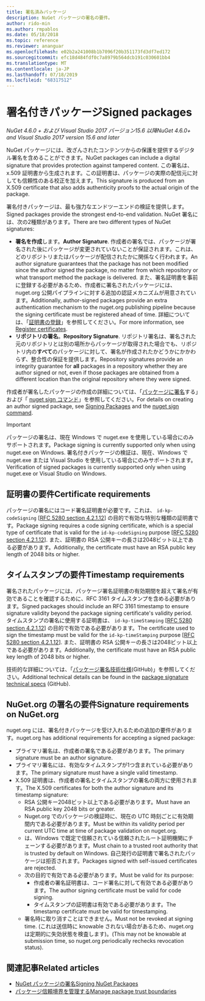 ```yaml
---
title: 署名済みパッケージ
description: NuGet パッケージの署名の要件。
author: rido-min
ms.author: rmpablos
ms.date: 05/18/2018
ms.topic: reference
ms.reviewer: ananguar
ms.openlocfilehash: e02b2a241008b1b7096f20b351173fd3df7ed172
ms.sourcegitcommit: efc18d484fdf0c7a8979b564dcb191c030601bb4
ms.translationtype: MT
ms.contentlocale: ja-JP
ms.lasthandoff: 07/18/2019
ms.locfileid: "68317512"
---
```

# <a name="signed-packages"></a><span data-ttu-id="aedd6-103">署名付きパッケージ</span><span class="sxs-lookup"><span data-stu-id="aedd6-103">Signed packages</span></span>

<span data-ttu-id="aedd6-104">*NuGet 4.6.0 + および Visual Studio 2017 バージョン15.6 以降*</span><span class="sxs-lookup"><span data-stu-id="aedd6-104">*NuGet 4.6.0+ and Visual Studio 2017 version 15.6 and later*</span></span>

<span data-ttu-id="aedd6-105">NuGet パッケージには、改ざんされたコンテンツからの保護を提供するデジタル署名を含めることができます。</span><span class="sxs-lookup"><span data-stu-id="aedd6-105">NuGet packages can include a digital signature that provides protection against tampered content.</span></span> <span data-ttu-id="aedd6-106">この署名は、x.509 証明書から生成されます。この証明書は、パッケージの実際の配信元に対しても信頼性のある校正を加えます。</span><span class="sxs-lookup"><span data-stu-id="aedd6-106">This signature is produced from an X.509 certificate that also adds authenticity proofs to the actual origin of the package.</span></span>

<span data-ttu-id="aedd6-107">署名付きパッケージは、最も強力なエンドツーエンドの検証を提供します。</span><span class="sxs-lookup"><span data-stu-id="aedd6-107">Signed packages provide the strongest end-to-end validation.</span></span> <span data-ttu-id="aedd6-108">NuGet 署名には、次の2種類があります。</span><span class="sxs-lookup"><span data-stu-id="aedd6-108">There are two different types of NuGet signatures:</span></span>
- <span data-ttu-id="aedd6-109">**署名を作成**します。</span><span class="sxs-lookup"><span data-stu-id="aedd6-109">**Author Signature**.</span></span> <span data-ttu-id="aedd6-110">作成者の署名では、パッケージが署名された後にパッケージが変更されていないことが保証されます。これは、どのリポジトリまたはパッケージが配信されたかに関係なく行われます。</span><span class="sxs-lookup"><span data-stu-id="aedd6-110">An author signature guarantees that the package has not been modified since the author signed the package, no matter from which repository or what transport method the package is delivered.</span></span> <span data-ttu-id="aedd6-111">また、署名証明書を事前に登録する必要があるため、作成者に署名されたパッケージには、nuget.org 公開パイプラインに対する追加の認証メカニズムが用意されています。</span><span class="sxs-lookup"><span data-stu-id="aedd6-111">Additionally, author-signed packages provide an extra authentication mechanism to the nuget.org publishing pipeline because the signing certificate must be registered ahead of time.</span></span> <span data-ttu-id="aedd6-112">詳細については、「[証明書の登録](#signature-requirements-on-nugetorg)」を参照してください。</span><span class="sxs-lookup"><span data-stu-id="aedd6-112">For more information, see [Register certificates](#signature-requirements-on-nugetorg).</span></span>
- <span data-ttu-id="aedd6-113">**リポジトリの署名**。</span><span class="sxs-lookup"><span data-stu-id="aedd6-113">**Repository Signature**.</span></span> <span data-ttu-id="aedd6-114">リポジトリ署名は、署名された元のリポジトリとは別の場所からパッケージが取得された場合でも、リポジトリ内の**すべて**のパッケージに対して、署名が作成されたかどうかにかかわらず、整合性の保証を提供します。</span><span class="sxs-lookup"><span data-stu-id="aedd6-114">Repository signatures provide an integrity guarantee for **all** packages in a repository whether they are author signed or not, even if those packages are obtained from a different location than the original repository where they were signed.</span></span>   

<span data-ttu-id="aedd6-115">作成者が署名したパッケージの作成の詳細については、「[パッケージに署名](../create-packages/Sign-a-package.md)する」および「 [nuget sign コマンド](../reference/cli-reference/cli-ref-sign.md)」を参照してください。</span><span class="sxs-lookup"><span data-stu-id="aedd6-115">For details on creating an author signed package, see [Signing Packages](../create-packages/Sign-a-package.md) and the [nuget sign command](../reference/cli-reference/cli-ref-sign.md).</span></span>

> [!Important]
> <span data-ttu-id="aedd6-116">パッケージの署名は、現在 Windows で nuget.exe を使用している場合にのみサポートされます。</span><span class="sxs-lookup"><span data-stu-id="aedd6-116">Package signing is currently supported only when using nuget.exe on Windows.</span></span> <span data-ttu-id="aedd6-117">署名付きパッケージの検証は、現在、Windows で nuget.exe または Visual Studio を使用している場合にのみサポートされます。</span><span class="sxs-lookup"><span data-stu-id="aedd6-117">Verification of signed packages is currently supported only when using nuget.exe or Visual Studio on Windows.</span></span>

## <a name="certificate-requirements"></a><span data-ttu-id="aedd6-118">証明書の要件</span><span class="sxs-lookup"><span data-stu-id="aedd6-118">Certificate requirements</span></span>

<span data-ttu-id="aedd6-119">パッケージの署名にはコード署名証明書が必要です。これは、 `id-kp-codeSigning` [[RFC 5280 section 4.2.1.12](https://tools.ietf.org/html/rfc5280#section-4.2.1.12)] の目的で有効な特別な種類の証明書です。</span><span class="sxs-lookup"><span data-stu-id="aedd6-119">Package signing requires a code signing certificate, which is a special type of certificate that is valid for the `id-kp-codeSigning` purpose [[RFC 5280 section 4.2.1.12](https://tools.ietf.org/html/rfc5280#section-4.2.1.12)].</span></span> <span data-ttu-id="aedd6-120">また、証明書の RSA 公開キーの長さは2048ビット以上である必要があります。</span><span class="sxs-lookup"><span data-stu-id="aedd6-120">Additionally, the certificate must have an RSA public key length of 2048 bits or higher.</span></span>

## <a name="timestamp-requirements"></a><span data-ttu-id="aedd6-121">タイムスタンプの要件</span><span class="sxs-lookup"><span data-stu-id="aedd6-121">Timestamp requirements</span></span>

<span data-ttu-id="aedd6-122">署名されたパッケージには、パッケージ署名証明書の有効期間を超えて署名が有効であることを確認するために、RFC 3161 タイムスタンプを含める必要があります。</span><span class="sxs-lookup"><span data-stu-id="aedd6-122">Signed packages should include an RFC 3161 timestamp to ensure signature validity beyond the package signing certificate's validity period.</span></span> <span data-ttu-id="aedd6-123">タイムスタンプの署名に使用する証明書は、 `id-kp-timeStamping` [[RFC 5280 section 4.2.1.12](https://tools.ietf.org/html/rfc5280#section-4.2.1.12)] の目的で有効である必要があります。</span><span class="sxs-lookup"><span data-stu-id="aedd6-123">The certificate used to sign the timestamp must be valid for the `id-kp-timeStamping` purpose [[RFC 5280 section 4.2.1.12](https://tools.ietf.org/html/rfc5280#section-4.2.1.12)].</span></span> <span data-ttu-id="aedd6-124">また、証明書の RSA 公開キーの長さは2048ビット以上である必要があります。</span><span class="sxs-lookup"><span data-stu-id="aedd6-124">Additionally, the certificate must have an RSA public key length of 2048 bits or higher.</span></span>

<span data-ttu-id="aedd6-125">技術的な詳細については、「[パッケージ署名技術仕様](https://github.com/NuGet/Home/wiki/Package-Signatures-Technical-Details)(GitHub)」を参照してください。</span><span class="sxs-lookup"><span data-stu-id="aedd6-125">Additional technical details can be found in the [package signature technical specs](https://github.com/NuGet/Home/wiki/Package-Signatures-Technical-Details) (GitHub).</span></span>

## <a name="signature-requirements-on-nugetorg"></a><span data-ttu-id="aedd6-126">NuGet.org の署名の要件</span><span class="sxs-lookup"><span data-stu-id="aedd6-126">Signature requirements on NuGet.org</span></span>

<span data-ttu-id="aedd6-127">nuget.org には、署名付きパッケージを受け入れるための追加の要件があります。</span><span class="sxs-lookup"><span data-stu-id="aedd6-127">nuget.org has additional requirements for accepting a signed package:</span></span>

- <span data-ttu-id="aedd6-128">プライマリ署名は、作成者の署名である必要があります。</span><span class="sxs-lookup"><span data-stu-id="aedd6-128">The primary signature must be an author signature.</span></span>
- <span data-ttu-id="aedd6-129">プライマリ署名には、有効なタイムスタンプが1つ含まれている必要があります。</span><span class="sxs-lookup"><span data-stu-id="aedd6-129">The primary signature must have a single valid timestamp.</span></span>
- <span data-ttu-id="aedd6-130">X.509 証明書は、作成者の署名とタイムスタンプの署名の両方に使用されます。</span><span class="sxs-lookup"><span data-stu-id="aedd6-130">The X.509 certificates for both the author signature and its timestamp signature:</span></span>
  - <span data-ttu-id="aedd6-131">RSA 公開キー2048ビット以上である必要があります。</span><span class="sxs-lookup"><span data-stu-id="aedd6-131">Must have an RSA public key 2048 bits or greater.</span></span>
  - <span data-ttu-id="aedd6-132">Nuget.org でのパッケージの検証時に、現在の UTC 時刻ごとに有効期間内である必要があります。</span><span class="sxs-lookup"><span data-stu-id="aedd6-132">Must be within its validity period per current UTC time at time of package validation on nuget.org.</span></span>
  - <span data-ttu-id="aedd6-133">は、Windows で既定で信頼されている信頼されたルート証明機関にチェーンする必要があります。</span><span class="sxs-lookup"><span data-stu-id="aedd6-133">Must chain to a trusted root authority that is trusted by default on Windows.</span></span> <span data-ttu-id="aedd6-134">自己発行の証明書で署名されたパッケージは拒否されます。</span><span class="sxs-lookup"><span data-stu-id="aedd6-134">Packages signed with self-issued certificates are rejected.</span></span>
  - <span data-ttu-id="aedd6-135">次の目的で有効である必要があります。</span><span class="sxs-lookup"><span data-stu-id="aedd6-135">Must be valid for its purpose:</span></span> 
    - <span data-ttu-id="aedd6-136">作成者の署名証明書は、コード署名に対して有効である必要があります。</span><span class="sxs-lookup"><span data-stu-id="aedd6-136">The author signing certificate must be valid for code signing.</span></span>
    - <span data-ttu-id="aedd6-137">タイムスタンプの証明書は有効である必要があります。</span><span class="sxs-lookup"><span data-stu-id="aedd6-137">The timestamp certificate must be valid for timestamping.</span></span>
  - <span data-ttu-id="aedd6-138">署名時に取り消すことはできません。</span><span class="sxs-lookup"><span data-stu-id="aedd6-138">Must not be revoked at signing time.</span></span> <span data-ttu-id="aedd6-139">(これは送信時に knowable されない場合があるため、nuget.org は定期的に失効状態を検査します)。</span><span class="sxs-lookup"><span data-stu-id="aedd6-139">(This may not be knowable at submission time, so nuget.org periodically rechecks revocation status).</span></span>
  
  
## <a name="related-articles"></a><span data-ttu-id="aedd6-140">関連記事</span><span class="sxs-lookup"><span data-stu-id="aedd6-140">Related articles</span></span>

- [<span data-ttu-id="aedd6-141">NuGet パッケージの署名</span><span class="sxs-lookup"><span data-stu-id="aedd6-141">Signing NuGet Packages</span></span>](../create-packages/Sign-a-Package.md)
- [<span data-ttu-id="aedd6-142">パッケージ信頼境界を管理する</span><span class="sxs-lookup"><span data-stu-id="aedd6-142">Manage package trust boundaries</span></span>](../consume-packages/installing-signed-packages.md)
